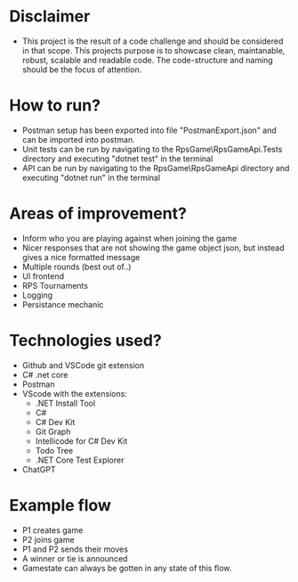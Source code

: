 # Disclaimer
- This project is the result of a code challenge and should be considered in that scope. This projects purpose is to showcase clean, maintanable, robust, scalable and readable code. The code-structure and naming should be the focus of attention.

# How to run?
- Postman setup has been exported into file "PostmanExport.json" and can be imported into postman.
- Unit tests can be run by navigating to the RpsGame\RpsGameApi.Tests directory and executing "dotnet test" in the terminal
- API can be run by navigating to the RpsGame\RpsGameApi directory and executing "dotnet run" in the terminal

# Areas of improvement?
- Inform who you are playing against when joining the game
- Nicer responses that are not showing the game object json, but instead gives a nice formatted message
- Multiple rounds (best out of..)
- UI frontend
- RPS Tournaments
- Logging
- Persistance mechanic

# Technologies used?
- Github and VSCode git extension
- C# .net core
- Postman
- VScode with the extensions:
    - .NET Install Tool
    - C#
    - C# Dev Kit
    - Git Graph
    - Intellicode for C# Dev Kit
    - Todo Tree
    - .NET Core Test Explorer
- ChatGPT

# Example flow
- P1 creates game
- P2 joins game
- P1 and P2 sends their moves
- A winner or tie is announced
- Gamestate can always be gotten in any state of this flow.